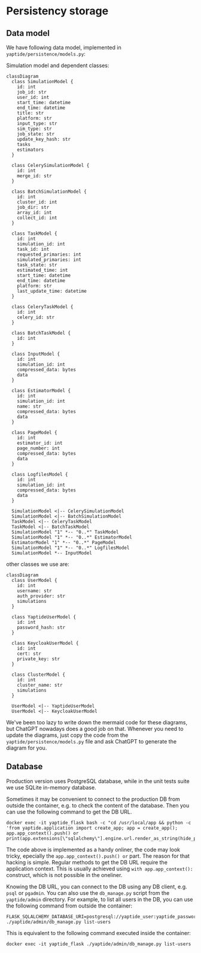 # Persistency storage

## Data model

We have following data model, implemented in `yaptide/persistence/models.py`:

Simulation model and dependent classes:
```mermaid
classDiagram
  class SimulationModel {
    id: int
    job_id: str
    user_id: int
    start_time: datetime
    end_time: datetime
    title: str
    platform: str
    input_type: str
    sim_type: str
    job_state: str
    update_key_hash: str
    tasks
    estimators
  }

  class CelerySimulationModel {
    id: int
    merge_id: str
  }

  class BatchSimulationModel {
    id: int
    cluster_id: int
    job_dir: str
    array_id: int
    collect_id: int
  }

  class TaskModel {
    id: int
    simulation_id: int
    task_id: int
    requested_primaries: int
    simulated_primaries: int
    task_state: str
    estimated_time: int
    start_time: datetime
    end_time: datetime
    platform: str
    last_update_time: datetime
  }

  class CeleryTaskModel {
    id: int
    celery_id: str
  }

  class BatchTaskModel {
    id: int
  }

  class InputModel {
    id: int
    simulation_id: int
    compressed_data: bytes
    data
  }

  class EstimatorModel {
    id: int
    simulation_id: int
    name: str
    compressed_data: bytes
    data
  }

  class PageModel {
    id: int
    estimator_id: int
    page_number: int
    compressed_data: bytes
    data
  }

  class LogfilesModel {
    id: int
    simulation_id: int
    compressed_data: bytes
    data
  }

  SimulationModel <|-- CelerySimulationModel
  SimulationModel <|-- BatchSimulationModel
  TaskModel <|-- CeleryTaskModel
  TaskModel <|-- BatchTaskModel
  SimulationModel "1" *-- "0..*" TaskModel
  SimulationModel "1" *-- "0..*" EstimatorModel
  EstimatorModel "1" *-- "0..*" PageModel
  SimulationModel "1" *-- "0..*" LogfilesModel
  SimulationModel *-- InputModel
```

other classes we use are:

```mermaid
classDiagram
  class UserModel {
    id: int
    username: str
    auth_provider: str
    simulations
  }

  class YaptideUserModel {
    id: int
    password_hash: str
  }

  class KeycloakUserModel {
    id: int
    cert: str
    private_key: str
  }

  class ClusterModel {
    id: int
    cluster_name: str
    simulations
  }

  UserModel <|-- YaptideUserModel
  UserModel <|-- KeycloakUserModel
```

We've been too lazy to write down the mermaid code for these diagrams, but ChatGPT nowadays does a good job on that.
Whenever you need to update the diagrams, just copy the code from the `yaptide/persistence/models.py` file and ask ChatGPT to generate the diagram for you.

## Database

Production version uses PostgreSQL database, while in the unit tests suite we use SQLite in-memory database.

Sometimes it may be convenient to connect to the production DB from outside the container, e.g. to check the content of the database.
Then you can use the following command to get the DB URL.

```shell
docker exec -it yaptide_flask bash -c "cd /usr/local/app && python -c 'from yaptide.application import create_app; app = create_app(); app.app_context().push() or print(app.extensions[\"sqlalchemy\"].engine.url.render_as_string(hide_password=False))'"
```

The code above is implemented as a handy onliner, the code may look tricky, epecially the `app.app_context().push() or` part.
The reason for that hacking is simple. Regular methods to get the DB URL require the application context. This is usually achieved using `with app.app_context():` construct, which is not possible in the oneliner.

Knowing the DB URL, you can connect to the DB using any DB client, e.g. `psql` or `pgadmin`. You can also use the `db_manage.py` script from the `yaptide/admin` directory. For example, to list all users in the DB, you can use the following command from outside the container:

```shell
FLASK_SQLALCHEMY_DATABASE_URI=postgresql://yaptide_user:yaptide_password@localhost:5432/yaptide_db ./yaptide/admin/db_manage.py list-users
```

This is equivalent to the following command executed inside the container:

```shell
docker exec -it yaptide_flask ./yaptide/admin/db_manage.py list-users
```
